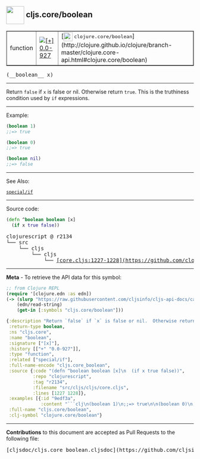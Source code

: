 ## <img width="48px" valign="middle" src="http://i.imgur.com/Hi20huC.png"> cljs.core/boolean

 <table border="1">
<tr>

<td>function</td>
<td><a href="https://github.com/cljsinfo/cljs-api-docs/tree/0.0-927"><img valign="middle" alt="[+] 0.0-927" src="https://img.shields.io/badge/+-0.0--927-lightgrey.svg"></a> </td>
<td>
[<img height="24px" valign="middle" src="http://i.imgur.com/1GjPKvB.png"> <samp>clojure.core/boolean</samp>](http://clojure.github.io/clojure/branch-master/clojure.core-api.html#clojure.core/boolean)
</td>
</tr>
</table>

 <samp>
(__boolean__ x)<br>
</samp>

---

Return `false` if `x` is false or nil.  Otherwise return `true`.  This is the
truthiness condition used by `if` expressions.

---

Example:

```clj
(boolean 1)
;;=> true

(boolean 0)
;;=> true

(boolean nil)
;;=> false
```

---

See Also:

[`special/if`](special_if.md)<br>

---


Source code:

```clj
(defn ^boolean boolean [x]
  (if x true false))
```

 <pre>
clojurescript @ r2134
└── src
    └── cljs
        └── cljs
            └── <ins>[core.cljs:1227-1228](https://github.com/clojure/clojurescript/blob/r2134/src/cljs/cljs/core.cljs#L1227-L1228)</ins>
</pre>


---

__Meta__ - To retrieve the API data for this symbol:

```clj
;; from Clojure REPL
(require '[clojure.edn :as edn])
(-> (slurp "https://raw.githubusercontent.com/cljsinfo/cljs-api-docs/catalog/cljs-api.edn")
    (edn/read-string)
    (get-in [:symbols "cljs.core/boolean"]))
```

```clj
{:description "Return `false` if `x` is false or nil.  Otherwise return `true`.  This is the\ntruthiness condition used by `if` expressions.",
 :return-type boolean,
 :ns "cljs.core",
 :name "boolean",
 :signature ["[x]"],
 :history [["+" "0.0-927"]],
 :type "function",
 :related ["special/if"],
 :full-name-encode "cljs.core_boolean",
 :source {:code "(defn ^boolean boolean [x]\n  (if x true false))",
          :repo "clojurescript",
          :tag "r2134",
          :filename "src/cljs/cljs/core.cljs",
          :lines [1227 1228]},
 :examples [{:id "9edf3a",
             :content "```clj\n(boolean 1)\n;;=> true\n\n(boolean 0)\n;;=> true\n\n(boolean nil)\n;;=> false\n```"}],
 :full-name "cljs.core/boolean",
 :clj-symbol "clojure.core/boolean"}

```

---

__Contributions__ to this document are accepted as Pull Requests to the following file:

 <pre>
[cljsdoc/cljs.core_boolean.cljsdoc](https://github.com/cljsinfo/cljs-api-docs/blob/master/cljsdoc/cljs.core_boolean.cljsdoc)
</pre>

